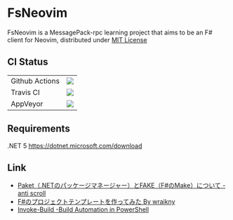 # FsNeovim
FsNeovim is a MessagePack-rpc learning project that aims to be an F# client for Neovim, distributed under [MIT License](/LICENSE)

## CI Status
|||
:---|:---
|Github Actions|[![](https://github.com/SilkyFowl/FsNeovim/workflows/CI/badge.svg)](https://github.com/SilkyFowl/FsNeovim/actions?workflow=CI)|
|Travis CI|[![](https://travis-ci.org/SilkyFowl/FsNeovim.svg?branch=master)](https://travis-ci.org/SilkyFowl/FsNeovim)|
|AppVeyor|[![](https://ci.appveyor.com/api/projects/status/5vtyb8v9twdpteb6?svg=true)](https://ci.appveyor.com/project/SilkyFowl/FsNeovim)|

## Requirements
.NET 5
https://dotnet.microsoft.com/download  

## Link
- [Paket（.NETのパッケージマネージャー）とFAKE（F#のMake）について - anti scroll](https://tategakibunko.hatenablog.com/entry/2019/07/09/123655)
- [F#のプロジェクトテンプレートを作ってみた By wraikny](https://www.amusement-creators.info/articles/advent_calendar/2019/10_0/)
- [Invoke-Build -Build Automation in PowerShell](https://github.com/nightroman/Invoke-Build)